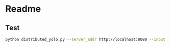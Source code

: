 # Readme

## Test

```sh
python distributed_yolo.py --server_addr http://localhost:8080 --input /home/tianci-zhao/Documents/projects/HKUST/cloud/group_project/client/out/demo.mp4
```
